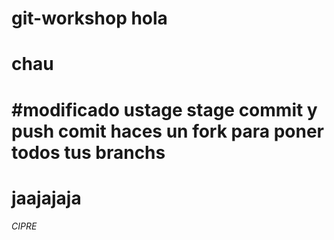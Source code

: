 # git-workshop hola
# chau

#modificado
ustage
stage
commit y push
comit
haces un fork para poner todos tus branchs
=======
# jaajajaja
###### CIPRE 

